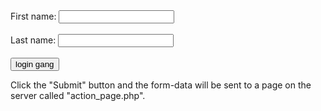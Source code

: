 <form action="/action_page.php">
  <label for="fname">First name:</label>
  <input type="text" id="fname" name="fname"><br><br>
  <label for="lname">Last name:</label>
  <input type="text" id="lname" name="lname"><br><br>
  <a href="https://discord.gg/XUKTCrkA"><button>login gang</button></a>

</form>

<p>Click the "Submit" button and the form-data will be sent to a page on the 
server called "action_page.php".</p>

</body>
</html>

